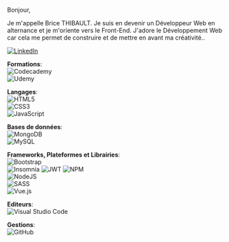Bonjour,

Je m'appelle Brice THIBAULT.
Je suis en devenir un Développeur Web en alternance et je m'oriente vers le Front-End. J'adore le Développement Web car cela me permet de construire et de mettre en avant ma créativité..

<a href="https://www.linkedin.com/in/bricethibault/" rel="nofollow"><img alt="LinkedIn" src="https://camo.githubusercontent.com/8b9dd2810a23cfd017e56fa405a2fd97bebfa76ff2946cd959802e3cc773632d/68747470733a2f2f696d672e736869656c64732e696f2f62616467652f2d4c696e6b6564496e2d3030373742353f7374796c653d666c61742d737175617265266c6f676f3d4c696e6b6564696e266c6f676f436f6c6f723d7768697465" data-canonical-src="https://img.shields.io/badge/-LinkedIn-0077B5?style=flat-square&amp;logo=Linkedin&amp;logoColor=white" style="max-width: 100%;"></a>

__Formations__:<br>
![Codecademy](https://img.shields.io/badge/Codecademy-FFF0E5?style=for-the-badge&logo=codecademy&logoColor=1F243A)<br>
![Udemy](https://img.shields.io/badge/Udemy-A435F0?style=for-the-badge&logo=Udemy&logoColor=white)

__Langages__:<br>
![HTML5](https://img.shields.io/badge/html5-%23E34F26.svg?style=for-the-badge&logo=html5&logoColor=white)<br>
![CSS3](https://img.shields.io/badge/css3-%231572B6.svg?style=for-the-badge&logo=css3&logoColor=white)<br>
![JavaScript](https://img.shields.io/badge/javascript-%23323330.svg?style=for-the-badge&logo=javascript&logoColor=%23F7DF1E)<br>

__Bases de données__:<br>
![MongoDB](https://img.shields.io/badge/MongoDB-%234ea94b.svg?style=for-the-badge&logo=mongodb&logoColor=white)<br>
![MySQL](https://img.shields.io/badge/mysql-%2300f.svg?style=for-the-badge&logo=mysql&logoColor=white)<br>

__Frameworks, Plateformes et Librairies__:<br>
![Bootstrap](https://img.shields.io/badge/bootstrap-%23563D7C.svg?style=for-the-badge&logo=bootstrap&logoColor=white)<br>
![Insomnia](https://img.shields.io/badge/Insomnia-black?style=for-the-badge&logo=insomnia&logoColor=5849BE)
![JWT](https://img.shields.io/badge/JWT-black?style=for-the-badge&logo=JSON%20web%20tokens)
![NPM](https://img.shields.io/badge/NPM-%23000000.svg?style=for-the-badge&logo=npm&logoColor=white)<br>
![NodeJS](https://img.shields.io/badge/node.js-6DA55F?style=for-the-badge&logo=node.js&logoColor=white)<br>
![SASS](https://img.shields.io/badge/SASS-hotpink.svg?style=for-the-badge&logo=SASS&logoColor=white)<br>
![Vue.js](https://img.shields.io/badge/vuejs-%2335495e.svg?style=for-the-badge&logo=vuedotjs&logoColor=%234FC08D)<br>

__Editeurs__:<br>
![Visual Studio Code](https://img.shields.io/badge/Visual%20Studio%20Code-0078d7.svg?style=for-the-badge&logo=visual-studio-code&logoColor=white)<br>

__Gestions__:<br>
![GitHub](https://img.shields.io/badge/github-%23121011.svg?style=for-the-badge&logo=github&logoColor=white)<br>

